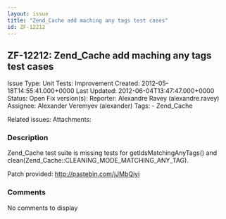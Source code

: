 ```yaml
---
layout: issue
title: "Zend_Cache add maching any tags test cases"
id: ZF-12212
---
```


ZF-12212: Zend\_Cache add maching any tags test cases
-----------------------------------------------------

 Issue Type: Unit Tests: Improvement Created: 2012-05-18T14:55:41.000+0000 Last Updated: 2012-06-04T13:47:47.000+0000 Status: Open Fix version(s): 
 Reporter:  Alexandre Ravey (alexandre.ravey)  Assignee:  Alexander Veremyev (alexander)  Tags: - Zend\_Cache
 
 Related issues: 
 Attachments: 
### Description

Zend\_Cache test suite is missing tests for getIdsMatchingAnyTags() and clean(Zend\_Cache::CLEANING\_MODE\_MATCHING\_ANY\_TAG).

Patch provided: <http://pastebin.com/jJMbQiyi>

 

 

### Comments

No comments to display